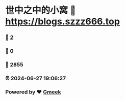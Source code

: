# 世中之中的小窝 :link: https://blogs.szzz666.top 
### :page_facing_up: [2](https://blogs.szzz666.top/tag.html) 
### :speech_balloon: 0 
### :hibiscus: 2855 
### :alarm_clock: 2024-06-27 19:06:27 
### Powered by :heart: [Gmeek](https://github.com/Meekdai/Gmeek)
